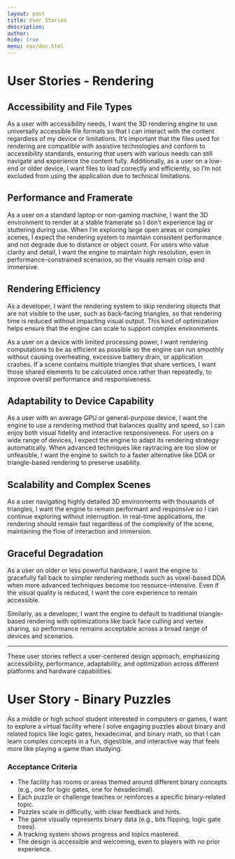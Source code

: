 ```yaml
---
layout: post 
title: User Stories
description: 
author: 
hide: true
menu: nav/doc.html
---
```


# User Stories - Rendering

## Accessibility and File Types

As a user with accessibility needs, I want the 3D rendering engine to use universally accessible file formats so that I can interact with the content regardless of my device or limitations. It’s important that the files used for rendering are compatible with assistive technologies and conform to accessibility standards, ensuring that users with various needs can still navigate and experience the content fully. Additionally, as a user on a low-end or older device, I want files to load correctly and efficiently, so I’m not excluded from using the application due to technical limitations.

## Performance and Framerate

As a user on a standard laptop or non-gaming machine, I want the 3D environment to render at a stable framerate so I don’t experience lag or stuttering during use. When I’m exploring large open areas or complex scenes, I expect the rendering system to maintain consistent performance and not degrade due to distance or object count. For users who value clarity and detail, I want the engine to maintain high resolution, even in performance-constrained scenarios, so the visuals remain crisp and immersive.

## Rendering Efficiency

As a developer, I want the rendering system to skip rendering objects that are not visible to the user, such as back-facing triangles, so that rendering time is reduced without impacting visual output. This kind of optimization helps ensure that the engine can scale to support complex environments.

As a user on a device with limited processing power, I want rendering computations to be as efficient as possible so the engine can run smoothly without causing overheating, excessive battery drain, or application crashes. If a scene contains multiple triangles that share vertices, I want those shared elements to be calculated once rather than repeatedly, to improve overall performance and responsiveness.

## Adaptability to Device Capability

As a user with an average GPU or general-purpose device, I want the engine to use a rendering method that balances quality and speed, so I can enjoy both visual fidelity and interactive responsiveness. For users on a wide range of devices, I expect the engine to adapt its rendering strategy automatically. When advanced techniques like raytracing are too slow or unfeasible, I want the engine to switch to a faster alternative like DDA or triangle-based rendering to preserve usability.

## Scalability and Complex Scenes

As a user navigating highly detailed 3D environments with thousands of triangles, I want the engine to remain performant and responsive so I can continue exploring without interruption. In real-time applications, the rendering should remain fast regardless of the complexity of the scene, maintaining the flow of interaction and immersion.

## Graceful Degradation

As a user on older or less powerful hardware, I want the engine to gracefully fall back to simpler rendering methods such as voxel-based DDA when more advanced techniques become too resource-intensive. Even if the visual quality is reduced, I want the core experience to remain accessible.

Similarly, as a developer, I want the engine to default to traditional triangle-based rendering with optimizations like back face culling and vertex sharing, so performance remains acceptable across a broad range of devices and scenarios.

---

These user stories reflect a user-centered design approach, emphasizing accessibility, performance, adaptability, and optimization across different platforms and hardware capabilities.

# User Story - Binary Puzzles
As a middle or high school student interested in computers or games, I want to explore a virtual facility where I solve engaging puzzles about binary and related topics like logic gates, hexadecimal, and binary math, so that I can learn complex concepts in a fun, digestible, and interactive way that feels more like playing a game than studying.

### Acceptance Criteria
- The facility has rooms or areas themed around different binary concepts (e.g., one for logic gates, one for hexadecimal).
- Each puzzle or challenge teaches or reinforces a specific binary-related topic.
- Puzzles scale in difficulty, with clear feedback and hints.
- The game visually represents binary data (e.g., bits flipping, logic gate trees).
- A tracking system shows progress and topics mastered.
- The design is accessible and welcoming, even to players with no prior experience.